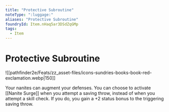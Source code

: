 ```yaml
---
title: "Protective Subroutine"
noteType: ":luggage:"
aliases: "Protective Subroutine"
foundryId: Item.nHaq5ar3DSdZqGMp
tags:
  - Item
---
```


# Protective Subroutine
![[pathfinder2e/Feats/zz_asset-files/icons-sundries-books-book-red-exclamation.webp|150]]

Your nanites can augment your defenses. You can choose to activate [[Nanite Surge]] when you attempt a saving throw, instead of when you attempt a skill check. If you do, you gain a +2 status bonus to the triggering saving throw.
